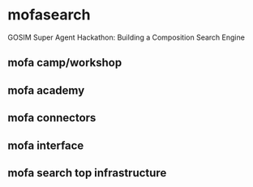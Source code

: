 # mofasearch
GOSIM Super Agent Hackathon: Building a Composition Search Engine
## mofa camp/workshop
## mofa academy
## mofa connectors
## mofa interface
## mofa search top infrastructure
